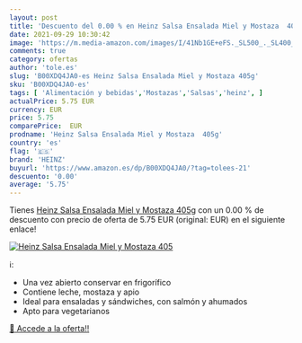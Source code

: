 ```yaml
---
layout: post
title: 'Descuento del 0.00 % en Heinz Salsa Ensalada Miel y Mostaza  405'
date: 2021-09-29 10:30:42
image: 'https://m.media-amazon.com/images/I/41Nb1GE+eFS._SL500_._SL400_.jpg'
comments: true
category: ofertas
author: 'tole.es'
slug: 'B00XDQ4JA0-es Heinz Salsa Ensalada Miel y Mostaza 405g'
sku: 'B00XDQ4JA0-es'
tags: [ 'Alimentación y bebidas','Mostazas','Salsas','heinz', ]
actualPrice: 5.75 EUR
currency: EUR
price: 5.75
comparePrice:  EUR
prodname: 'Heinz Salsa Ensalada Miel y Mostaza  405g'
country: 'es'
flag: '🇪🇸'
brand: 'HEINZ'
buyurl: 'https://www.amazon.es/dp/B00XDQ4JA0/?tag=tolees-21'
descuento: '0.00'
average: '5.75'
---
```


Tienes [Heinz Salsa Ensalada Miel y Mostaza  405g](https://www.amazon.es/dp/B00XDQ4JA0/?tag=tolees-21) con un 0.00 % de descuento con precio de oferta de 5.75 EUR (original:  EUR) en el siguiente enlace!

[![Heinz Salsa Ensalada Miel y Mostaza  405](https://m.media-amazon.com/images/I/41Nb1GE+eFS._SL500_._SL400_.jpg)](https://www.amazon.es/dp/B00XDQ4JA0/?tag=tolees-21)

ℹ️:

- Una vez abierto conservar en frigorífico
- Contiene leche, mostaza y apio
- Ideal para ensaladas y sándwiches, con salmón y ahumados
- Apto para vegetarianos

[🛒 Accede a la oferta!!](https://www.amazon.es/dp/B00XDQ4JA0/?tag=tolees-21)
